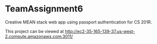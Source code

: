 # TeamAssignment6

Creative MEAN stack web app using passport authentication for CS 201R.

This project can be viewed at http://ec2-35-165-139-37.us-west-2.compute.amazonaws.com:3011/

